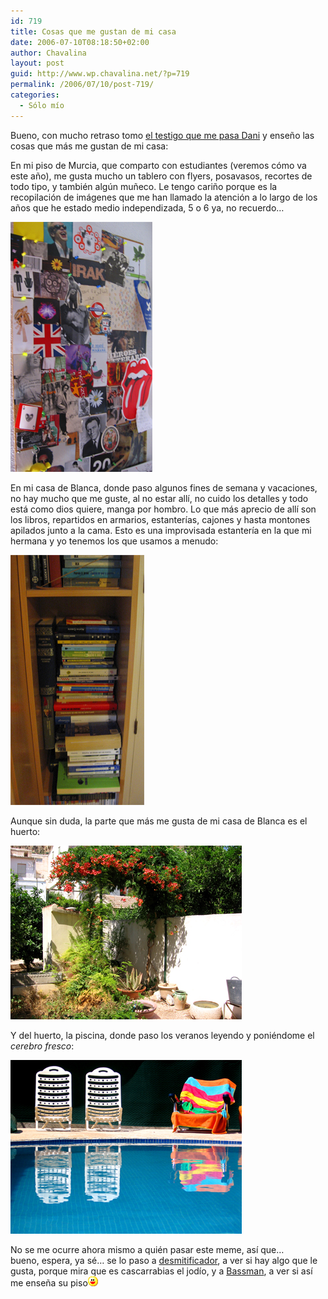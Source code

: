 ```yaml
---
id: 719
title: Cosas que me gustan de mi casa
date: 2006-07-10T08:18:50+02:00
author: Chavalina
layout: post
guid: http://www.wp.chavalina.net/?p=719
permalink: /2006/07/10/post-719/
categories:
  - Sólo mío
---
```

Bueno, con mucho retraso tomo <a href="http://www.torresburriel.com/weblog/2006/07/02/meme-de-domingo-cosas-que-te-gustan-de-tu-casa/" target="_blank">el testigo que me pasa Dani</a> y ense&ntilde;o las cosas que más me gustan de mi casa:

En mi piso de Murcia, que comparto con estudiantes (veremos cómo va este a&ntilde;o), me gusta mucho un tablero con flyers, posavasos, recortes de todo tipo, y también algún mu&ntilde;eco. Le tengo cari&ntilde;o porque es la recopilación de imágenes que me han llamado la atención a lo largo de los a&ntilde;os que he estado medio independizada, 5 o 6 ya, no recuerdo…

<p class="imgcentro">
  <img src="/imagenes/fotos/casa-favoritos1.jpg" alt="Mural realizado con cientos de recortes, pegatinas, dibujos..." />
</p>

En mi casa de Blanca, donde paso algunos fines de semana y vacaciones, no hay mucho que me guste, al no estar allí, no cuido los detalles y todo está como dios quiere, manga por hombro. Lo que más aprecio de allí son los libros, repartidos en armarios, estanterías, cajones y hasta montones apilados junto a la cama. Esto es una improvisada estantería en la que mi hermana y yo tenemos los que usamos a menudo:

<p class="imgcentro">
  <img src="/imagenes/fotos/casa-favoritos3.jpg" alt="Estantería llena de libros" />
</p>

Aunque sin duda, la parte que más me gusta de mi casa de Blanca es el huerto:

<p class="imgcentro">
  <img src="/imagenes/fotos/casa-favoritos4.jpg" alt="Mi huerto con algunas de mis plantas, todas secas o podridas, claro" />
</p>

Y del huerto, la piscina, donde paso los veranos leyendo y poniéndome el _cerebro fresco_:

<p class="imgcentro">
  <img src="/imagenes/fotos/casa-favoritos2.jpg" alt="Hamacas junto a la peque&ntilde;a piscina" />
</p>

No se me ocurre ahora mismo a quién pasar este meme, así que…  
bueno, espera, ya sé… se lo paso a <a href="http://desmitificador.blogspot.com/" target="_blank">desmitificador</a>, a ver si hay algo que le gusta, porque mira que es cascarrabias el jodío, y a <a href="http://inbasswetrust.blogspot.com/" target="_blank">Bassman</a>, a ver si así me ense&ntilde;a su piso![emo](/imagenes/emoticonos/risa.gif)